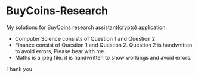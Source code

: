 # BuyCoins-Research

  My solutions for BuyCoins research assistant(crypto) application.
  
  
* Computer Science consists of Question 1 and Question 2
* Finance consist of Question 1 and Question 2. Question 2 is handwritten to avoid errors, Please bear with me.
* Maths is a jpeg file. it is handwritten to show workings and avoid errors.

Thank you
